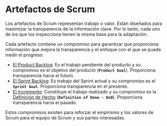 # Artefactos de Scrum

<span class="highlight">Los artefactos de Scrum representan trabajo o valor. Están diseñados para maximizar la transparencia de la información clave</span>. Por lo tanto, cada uno de los que los inspecciona tienen la misma base para la adaptación.

<span class="highlight">Cada artefacto contiene un compromiso</span> para garantizar que proporciona información que mejora la transparencia y el enfoque con el que se puede medir el progreso:
* [El Product Backlog](product-backlog): Es el trabajo pendiente del producto y su compromiso es el objetivo del producto (**`Product Goal`**). Proporciona transparencia hacia el futuro.
* [El Sprint Backlog](sprint-backlog): Es trabajo del <span class="evento">Sprint</span>  actual y su compromiso es el **`Sprint Goal`**. Proporciona transparencia en el presente.
* [El Incremento](incremento): Constituye el trabajo realizado y su compromiso es la [Definición de Hecho](dod) (**`Definition of Done - DoD`**). Proporciona transparencia hacia el pasado.

Estos compromisos existen para reforzar el empirismo y los valores de Scrum para el equipo de Scrum y sus partes interesadas.